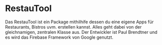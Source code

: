 # RestauTool

Das RestauTool ist ein Package mithilhife dessen du eine eigene Apps für Restaurants, Bistros uvm. erstellen kannst. Alles geht dabei von der gleichnamigen, zentralen Klasse aus. Der Entwickler ist Paul Brendtner und es wird das Firebase Framework von Google genutzt.
